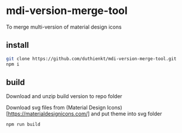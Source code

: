 # mdi-version-merge-tool
To merge multi-version of material design icons

## install

```bash
git clone https://github.com/duthienkt/mdi-version-merge-tool.git
npm i
```

## build

Download and unzip build version to repo folder

Download svg files from (Material Design Icons)[https://materialdesignicons.com/] and put theme into svg folder

```bash
npm run build
```